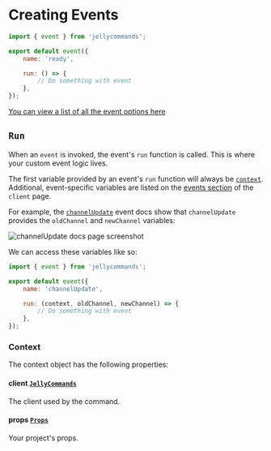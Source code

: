 # Creating Events

```js
import { event } from 'jellycommands';

export default event({
	name: 'ready',

	run: () => {
		// Do something with event
	},
});
```

[You can view a list of all the event options here](/api/events#options)

## `Run`

When an `event` is invoked, the event's `run` function is called. This is where your custom event logic lives.

The first variable provided by an event's `run` function will always be [`context`](/guide/events/files#context). Additional, event-specific variables are listed on the [events section](https://discord.js.org/#/docs/discord.js/main/class/Client) of the `client` page.

For example, the [`channelUpdate`](https://discord.js.org/#/docs/discord.js/main/class/Client?scrollTo=e-channelUpdate) event docs show that `channelUpdate` provides the `oldChannel` and `newChannel` variables:

![channelUpdate docs page screenshot](/events-run.png)

We can access these variables like so:

```js
import { event } from 'jellycommands';

export default event({
	name: 'channelUpdate',

	run: (context, oldChannel, newChannel) => {
		// Do something with event
	},
});
```

### Context

The context object has the following properties:

#### client [`JellyCommands`](/api/client)

The client used by the command.

#### props [`Props`](/api/props)

Your project's props.
